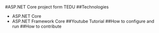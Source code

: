 ﻿#ASP.NET Core project form TEDU
##Technologies
- ASP.NET Core
- ASP.NET Framework Core
##Youtube Tutorial
##How to configure and run 
##How to contribute